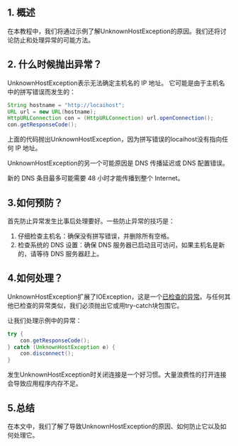 ## 1. 概述

在本教程中，我们将通过示例了解UnknownHostException的原因。我们还将讨论防止和处理异常的可能方法。

## 2. 什么时候抛出异常？

UnknownHostException表示无法确定主机名的 IP 地址。 它可能是由于主机名中的拼写错误而发生的：

```java
String hostname = "http://locaihost";
URL url = new URL(hostname);
HttpURLConnection con = (HttpURLConnection) url.openConnection();
con.getResponseCode();
```

上面的代码抛出UnknownHostException，因为拼写错误的locaihost没有指向任何 IP 地址。

UnknownHostException的另一个可能原因是 DNS 传播延迟或 DNS 配置错误。

新的 DNS 条目最多可能需要 48 小时才能传播到整个 Internet。

## 3.如何预防？

首先防止异常发生比事后处理要好。一些防止异常的技巧是：

1.  仔细检查主机名：确保没有拼写错误，并删除所有空格。
2.  检查系统的 DNS 设置：确保 DNS 服务器已启动且可访问，如果主机名是新的，请等待 DNS 服务器赶上。

## 4.如何处理？

UnknownHostException扩展了IOException，这是一个[已检查的异常](https://www.baeldung.com/java-checked-unchecked-exceptions#checked)。与任何其他已检查的异常类似，我们必须抛出它或用try-catch块包围它。

让我们处理示例中的异常：

```java
try {
    con.getResponseCode();
} catch (UnknownHostException e) {
    con.disconnect();
}
```

发生UnknownHostException时关闭连接是一个好习惯。大量浪费性的打开连接会导致应用程序内存不足。

## 5.总结

在本文中，我们了解了导致UnknownHostException的原因、如何防止它以及如何处理它。